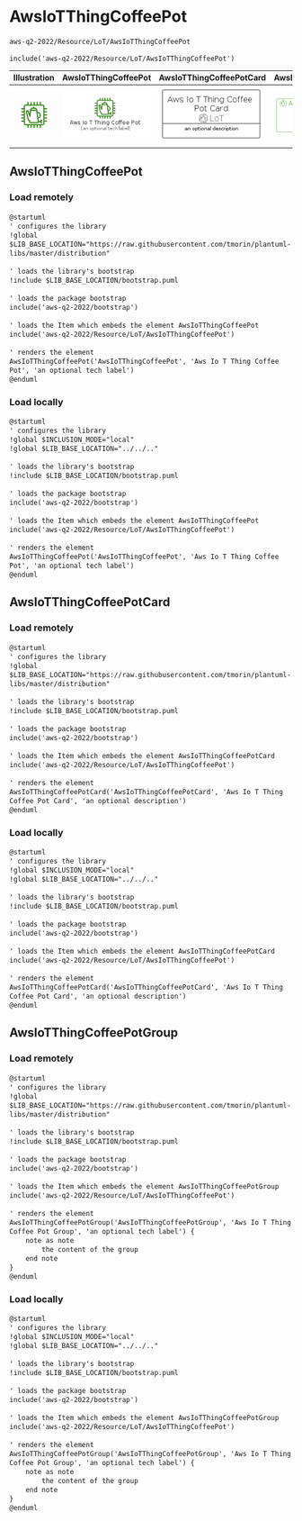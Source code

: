 # AwsIoTThingCoffeePot


```text
aws-q2-2022/Resource/LoT/AwsIoTThingCoffeePot
```

```text
include('aws-q2-2022/Resource/LoT/AwsIoTThingCoffeePot')
```



| Illustration | AwsIoTThingCoffeePot | AwsIoTThingCoffeePotCard | AwsIoTThingCoffeePotGroup |
| :---: | :---: | :---: | :---: |
| ![illustration for Illustration](../../../aws-q2-2022/Resource/LoT/AwsIoTThingCoffeePot.png) | ![illustration for AwsIoTThingCoffeePot](../../../aws-q2-2022/Resource/LoT/AwsIoTThingCoffeePot.Local.png) | ![illustration for AwsIoTThingCoffeePotCard](../../../aws-q2-2022/Resource/LoT/AwsIoTThingCoffeePotCard.Local.png) | ![illustration for AwsIoTThingCoffeePotGroup](../../../aws-q2-2022/Resource/LoT/AwsIoTThingCoffeePotGroup.Local.png) |




## AwsIoTThingCoffeePot

### Load remotely
```plantuml
@startuml
' configures the library
!global $LIB_BASE_LOCATION="https://raw.githubusercontent.com/tmorin/plantuml-libs/master/distribution"

' loads the library's bootstrap
!include $LIB_BASE_LOCATION/bootstrap.puml

' loads the package bootstrap
include('aws-q2-2022/bootstrap')

' loads the Item which embeds the element AwsIoTThingCoffeePot
include('aws-q2-2022/Resource/LoT/AwsIoTThingCoffeePot')

' renders the element
AwsIoTThingCoffeePot('AwsIoTThingCoffeePot', 'Aws Io T Thing Coffee Pot', 'an optional tech label')
@enduml
```

### Load locally
```plantuml
@startuml
' configures the library
!global $INCLUSION_MODE="local"
!global $LIB_BASE_LOCATION="../../.."

' loads the library's bootstrap
!include $LIB_BASE_LOCATION/bootstrap.puml

' loads the package bootstrap
include('aws-q2-2022/bootstrap')

' loads the Item which embeds the element AwsIoTThingCoffeePot
include('aws-q2-2022/Resource/LoT/AwsIoTThingCoffeePot')

' renders the element
AwsIoTThingCoffeePot('AwsIoTThingCoffeePot', 'Aws Io T Thing Coffee Pot', 'an optional tech label')
@enduml
```

## AwsIoTThingCoffeePotCard

### Load remotely
```plantuml
@startuml
' configures the library
!global $LIB_BASE_LOCATION="https://raw.githubusercontent.com/tmorin/plantuml-libs/master/distribution"

' loads the library's bootstrap
!include $LIB_BASE_LOCATION/bootstrap.puml

' loads the package bootstrap
include('aws-q2-2022/bootstrap')

' loads the Item which embeds the element AwsIoTThingCoffeePotCard
include('aws-q2-2022/Resource/LoT/AwsIoTThingCoffeePot')

' renders the element
AwsIoTThingCoffeePotCard('AwsIoTThingCoffeePotCard', 'Aws Io T Thing Coffee Pot Card', 'an optional description')
@enduml
```

### Load locally
```plantuml
@startuml
' configures the library
!global $INCLUSION_MODE="local"
!global $LIB_BASE_LOCATION="../../.."

' loads the library's bootstrap
!include $LIB_BASE_LOCATION/bootstrap.puml

' loads the package bootstrap
include('aws-q2-2022/bootstrap')

' loads the Item which embeds the element AwsIoTThingCoffeePotCard
include('aws-q2-2022/Resource/LoT/AwsIoTThingCoffeePot')

' renders the element
AwsIoTThingCoffeePotCard('AwsIoTThingCoffeePotCard', 'Aws Io T Thing Coffee Pot Card', 'an optional description')
@enduml
```

## AwsIoTThingCoffeePotGroup

### Load remotely
```plantuml
@startuml
' configures the library
!global $LIB_BASE_LOCATION="https://raw.githubusercontent.com/tmorin/plantuml-libs/master/distribution"

' loads the library's bootstrap
!include $LIB_BASE_LOCATION/bootstrap.puml

' loads the package bootstrap
include('aws-q2-2022/bootstrap')

' loads the Item which embeds the element AwsIoTThingCoffeePotGroup
include('aws-q2-2022/Resource/LoT/AwsIoTThingCoffeePot')

' renders the element
AwsIoTThingCoffeePotGroup('AwsIoTThingCoffeePotGroup', 'Aws Io T Thing Coffee Pot Group', 'an optional tech label') {
    note as note
        the content of the group
    end note
}
@enduml
```

### Load locally
```plantuml
@startuml
' configures the library
!global $INCLUSION_MODE="local"
!global $LIB_BASE_LOCATION="../../.."

' loads the library's bootstrap
!include $LIB_BASE_LOCATION/bootstrap.puml

' loads the package bootstrap
include('aws-q2-2022/bootstrap')

' loads the Item which embeds the element AwsIoTThingCoffeePotGroup
include('aws-q2-2022/Resource/LoT/AwsIoTThingCoffeePot')

' renders the element
AwsIoTThingCoffeePotGroup('AwsIoTThingCoffeePotGroup', 'Aws Io T Thing Coffee Pot Group', 'an optional tech label') {
    note as note
        the content of the group
    end note
}
@enduml
```

